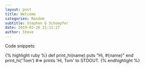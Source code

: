 ```yaml
---
layout: post
title: Welcome
categories: Random
subtitle: Stephen G Schoepfer
date: 2019-03-26 21:11:27
author: Steve
---
```

Code snippets:

{% highlight ruby %}
def print_hi(name)
  puts "Hi, #{name}"
end
print_hi('Tom')
#=> prints 'Hi, Tom' to STDOUT.
{% endhighlight %}

